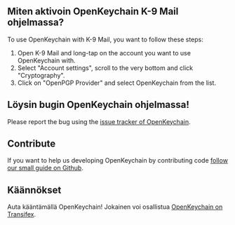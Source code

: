[//]: # (NOTE: Please put every sentence in its own line, Transifex puts every line in its own translation field!)

## Miten aktivoin OpenKeychain K-9 Mail ohjelmassa?
To use OpenKeychain with K-9 Mail, you want to follow these steps:
  1. Open K-9 Mail and long-tap on the account you want to use OpenKeychain with.
  2. Select "Account settings", scroll to the very bottom and click "Cryptography".
  3. Click on "OpenPGP Provider" and select OpenKeychain from the list.

## Löysin bugin OpenKeychain ohjelmassa!
Please report the bug using the [issue tracker of OpenKeychain](https://github.com/openpgp-keychain/openpgp-keychain/issues).

## Contribute
If you want to help us developing OpenKeychain by contributing code [follow our small guide on Github](https://github.com/openpgp-keychain/openpgp-keychain#contribute-code).

## Käännökset
Auta kääntämällä OpenKeychain! Jokainen voi osallistua [OpenKeychain on Transifex](https://www.transifex.com/projects/p/open-keychain/).